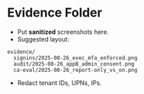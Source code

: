 # Evidence Folder

- Put **sanitized** screenshots here.
- Suggested layout:
```
evidence/
  signins/2025-08-26_exec_mfa_enforced.png
  audit/2025-08-26_appB_admin_consent.png
  ca-eval/2025-08-26_report-only_vs_on.png
```
- Redact tenant IDs, UPNs, IPs.

